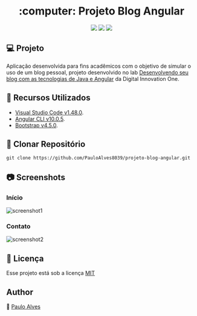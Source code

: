 <h1 align="center">:computer: Projeto Blog Angular</h1>

<p align="center">
  <a href="https://cli.angular.io/"><img src="https://img.shields.io/badge/angular-CLI-red"></a>
  <a href="https://getbootstrap.com/docs/4.5/getting-started/introduction/"><img src="https://img.shields.io/badge/bootstrap-v4.5.0-blueviolet"></a>
  <a href="https://github.com/PauloAlves8039/projeto-blog-angular/blob/master/LICENSE.md"><img src="https://img.shields.io/badge/license-MIT-%2376EE00"></a>
</p>


## :computer: Projeto

Aplicação desenvolvida para fins acadêmicos com o objetivo de simular o uso de um blog pessoal, 
projeto desenvolvido no lab [Desenvolvendo seu blog com as tecnologias de Java e Angular](https://digitalinnovation.one/) da Digital Innovation One.

## :wrench: Recursos Utilizados
- [Visual Studio Code v1.48.0](https://code.visualstudio.com/).
- [Angular CLI v10.0.5](https://cli.angular.io/).
- [Bootstrap v4.5.0](https://getbootstrap.com/docs/4.5/getting-started/introduction/).

## :floppy_disk: Clonar Repositório

```git clone https://github.com/PauloAlves8039/projeto-blog-angular.git```

## :camera: Screenshots

### Início
![screenshot1](https://github.com/PauloAlves8039/projeto-blog-angular/blob/master/frontend/blog/src/assets/screenshot1.png)

### Contato
![screenshot2](https://github.com/PauloAlves8039/projeto-blog-angular/blob/master/frontend/blog/src/assets/screenshot2.png)

## :pencil: Licença
Esse projeto está sob a licença [MIT](https://github.com/PauloAlves8039/projeto-blog-angular/blob/master/LICENSE.md)


## Author
:boy: [Paulo Alves](https://github.com/PauloAlves8039)
